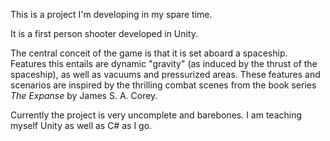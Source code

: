 This is a project I'm developing in my spare time.

It is a first person shooter developed in Unity.

The central conceit of the game is that it is set aboard a spaceship. Features this entails are dynamic "gravity" (as induced by the thrust of the spaceship), as well as vacuums
and pressurized areas. These features and scenarios are inspired by the thrilling combat scenes from the book series *The Expanse* by James S. A. Corey.

Currently the project is very uncomplete and barebones. I am teaching myself Unity as well as C# as I go. 
